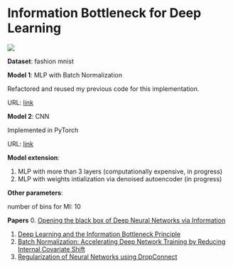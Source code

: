# Information Bottleneck for Deep Learning

![](https://raw.githubusercontent.com/LargePanda/Information-Bottleneck-for-Deep-Learning/master/img/plot2.png)


**Dataset**: fashion mnist

**Model 1**: MLP with Batch Normalization

Refactored and reused my previous code for this implementation. 

URL: [link](https://github.com/LargePanda/Information-Bottleneck-for-Deep-Learning/blob/master/Fashion%20MNIST%20experiments.ipynb)

**Model 2**: CNN

Implemented in PyTorch

URL: [link](https://github.com/LargePanda/Information-Bottleneck-for-Deep-Learning/blob/master/CNN.ipynb)


**Model extension**: 
1. MLP with more than 3 layers (computationally expensive, in progress)
2. MLP with weights intialization via denoised autoencoder (in progress)

**Other parameters**: 

number of bins for MI: 10

**Papers**
0. [Opening the black box of Deep Neural Networks via Information](https://arxiv.org/pdf/1703.00810.pdf)
1. [Deep Learning and the Information Bottleneck Principle](https://arxiv.org/pdf/1503.02406.pdf)
2. [Batch Normalization: Accelerating Deep Network Training by Reducing Internal Covariate Shift](https://arxiv.org/pdf/1502.03167.pdf)
3. [Regularization of Neural Networks using DropConnect](https://cs.nyu.edu/~wanli/dropc/dropc.pdf)
